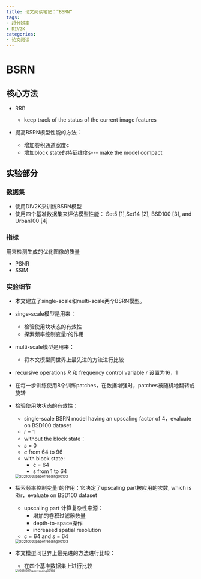 ```yaml
---
title: 论文阅读笔记：”BSRN“
tags: 
- 超分辨率
- DIV2K
categories:
- 论文阅读
---
```

# BSRN

## 核心方法

- RRB
  -  keep track of the status of the current image features

- 提高BSRN模型性能的方法：
  - 增加卷积通道宽度c
  - 增加block state的特征维度s--- make the model compact

## 实验部分

### 数据集

- 使用DIV2K来训练BSRN模型
- 使用四个基准数据集来评估模型性能： Set5 [1],Set14 [2], BSD100 [3], and Urban100 [4]

### 指标

用来检测生成的优化图像的质量

- PSNR
- SSIM

### 实验细节

- 本文建立了single-scale和multi-scale两个BSRN模型。

- singe-scale模型是用来：
  - 检验使用块状态的有效性
  - 探索频率控制变量r的作用

- multi-scale模型是用来：
  - 将本文模型同世界上最先进的方法进行比较

- recursive operations *R* 和 frequency control variable *r* 设置为16，1

- 在每一步训练使用8个训练patches，在数据增强时，patches被随机地翻转或旋转

- 检验使用块状态的有效性：

  - single-scale BSRN model having an upscaling factor of 4，evaluate on BSD100 dataset
  - *r* = 1
  -  without the block state：
    - *s* = 0
    -  *c* from 64 to 96
  - with block state:
    - c = 64
    - s from 1 to 64

  <img src="static\20210927paperreading00102.png" alt="20210927paperreading00102" style="zoom: 67%;" />

- 探索频率控制变量r的作用：它决定了upscaling part被应用的次数, which is R/r，evaluate on BSD100 dataset

  - upscaling part 计算复杂性来源：
    - 增加的卷积过滤器数量
    - depth-to-space操作
    -  increased spatial resolution
  - *c* = 64 and *s* = 64 

  <img src="static\20210927paperreading00103.png" alt="20210927paperreading00103" style="zoom:67%;" />

- 本文模型同世界上最先进的方法进行比较：

  - 在四个基准数据集上进行比较

  <img src="static\20210927paperreading00104.png" alt="20210927paperreading00104" style="zoom:50%;" />
